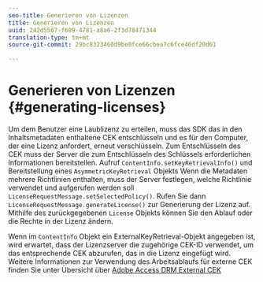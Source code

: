 ```yaml
---
seo-title: Generieren von Lizenzen
title: Generieren von Lizenzen
uuid: 242d5567-f609-4781-a8a6-2f3d78471344
translation-type: tm+mt
source-git-commit: 29bc8323460d9be0fce66cbea7c6fce46df20d61

---
```



# Generieren von Lizenzen {#generating-licenses}

Um dem Benutzer eine Laublizenz zu erteilen, muss das SDK das in den Inhaltsmetadaten enthaltene CEK entschlüsseln und es für den Computer, der eine Lizenz anfordert, erneut verschlüsseln. Zum Entschlüsseln des CEK muss der Server die zum Entschlüsseln des Schlüssels erforderlichen Informationen bereitstellen. Aufruf `ContentInfo.setKeyRetrievalInfo()` und Bereitstellung eines `AsymmetricKeyRetrieval` Objekts Wenn die Metadaten mehrere Richtlinien enthalten, muss der Server festlegen, welche Richtlinie verwendet und aufgerufen werden soll `LicenseRequestMessage.setSelectedPolicy()`. Rufen Sie dann `LicenseRequestMessage.generateLicense()` zur Generierung der Lizenz auf. Mithilfe des zurückgegebenen `License` Objekts können Sie den Ablauf oder die Rechte in der Lizenz ändern.

Wenn im `ContentInfo` Objekt ein ExternalKeyRetrieval-Objekt angegeben ist, wird erwartet, dass der Lizenzserver die zugehörige CEK-ID verwendet, um das entsprechende CEK abzurufen, das in die Lizenz eingefügt wird. Weitere Informationen zur Verwendung des Arbeitsablaufs für externe CEK finden Sie unter Übersicht über [Adobe Access DRM External CEK](../../../aaxs-drm-xkey-mgmt/aaxs-drm-using-external-cek-overview.md)
